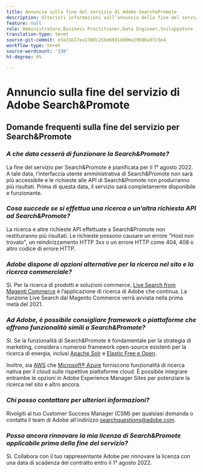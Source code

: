 ```yaml
---
title: Annuncio sulla fine del servizio di Adobe Search&Promote
description: Ulteriori informazioni sull’annuncio della fine del servizio di Adobe Search&Promote.
feature: null
role: Amministratore,Business Practitioner,Data Engineer,Sviluppatore
translation-type: tm+mt
source-git-commit: e3a31b27ea130dc25be6691dd06e29686a97c5e4
workflow-type: tm+mt
source-wordcount: '330'
ht-degree: 0%

---
```



# Annuncio sulla fine del servizio di Adobe Search&amp;Promote

## Domande frequenti sulla fine del servizio per Search&amp;Promote

### **_A che data cesserà di funzionare la Search&amp;Promote?_**

La fine del servizio per Search&amp;Promote è pianificata per il 1° agosto 2022. A tale data, l’interfaccia utente amministrativa di Search&amp;Promote non sarà più accessibile e le richieste alle API di Search&amp;Promote non produrranno più risultati. Prima di questa data, il servizio sarà completamente disponibile e funzionante.

### **_Cosa succede se si effettua una ricerca o un’altra richiesta API ad Search&amp;Promote?_**

La ricerca e altre richieste API effettuate a Search&amp;Promote non restituiranno più risultati. Le richieste possono causare un errore &quot;Host non trovato&quot;, un reindirizzamento HTTP 3xx o un errore HTTP come 404, 408 o altro codice di errore HTTP.

### **_Adobe dispone di opzioni alternative per la ricerca nel sito e la ricerca commerciale?_**

Sì. Per la ricerca di prodotti e soluzioni commerce, [Live Search from Magenti Commerce](https://blog.adobe.com/en/publish/2020/11/23/new-ai-capabilities-for-magento-commerce-improve-retail.html) è l’applicazione di ricerca di Adobe che continua. La funzione Live Search dal Magento Commerce verrà avviata nella prima metà del 2021.

### **_Ad Adobe, è possibile consigliare framework o piattaforme che offrono funzionalità simili a Search&amp;Promote?_**

Sì. Se la funzionalità di Search&amp;Promote è fondamentale per la strategia di marketing, considera i numerosi framework open-source esistenti per la ricerca di energia, inclusi [Apache Solr](https://solr.apache.org/) e [Elastic Free e Open](https://www.elastic.co/about/free-and-open).

Inoltre, sia [AWS](https://aws.amazon.com/cloudsearch/) che [Microsoft® Azure](https://azure.microsoft.com/en-us/services/search/) forniscono funzionalità di ricerca nativa per il cloud sulle rispettive piattaforme cloud. È possibile integrare entrambe le opzioni in Adobe Experience Manager Sites per potenziare la ricerca nel sito e altro ancora.

### **_Chi posso contattare per ulteriori informazioni?_**

Rivolgiti al tuo Customer Success Manager (CSM) per qualsiasi domanda o contatta il team di Adobe all&#39;indirizzo [searchquestions@adobe.com](mailto:searchquestions@adobe.com).

### **_Posso ancora rinnovare la mia licenza di Search&amp;Promote applicabile prima della fine del servizio?_**

Sì. Collabora con il tuo rappresentante Adobe per rinnovare la licenza con una data di scadenza del contratto entro il 1° agosto 2022.